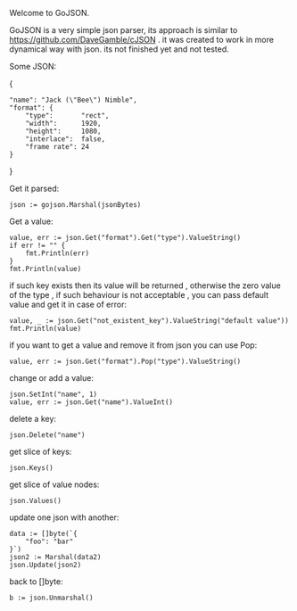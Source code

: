 
Welcome to GoJSON.

GoJSON is a very simple json parser, its approach is similar to https://github.com/DaveGamble/cJSON .
it was created to work in more dynamical way with json. its not finished yet and not tested.

Some JSON:

{

    "name": "Jack (\"Bee\") Nimble", 
    "format": {
        "type":       "rect", 
        "width":      1920, 
        "height":     1080, 
        "interlace":  false, 
        "frame rate": 24
    }
    
}

Get it parsed:

    json := gojson.Marshal(jsonBytes)
    
Get a value:

    value, err := json.Get("format").Get("type").ValueString()
    if err != "" {
        fmt.Println(err)
    }
    fmt.Println(value)
    
if such key exists then its value will be returned , otherwise the zero value of the type , if
such behaviour is not acceptable , you can pass default value and get it in case of error:

    value, _ := json.Get("not_existent_key").ValueString("default value"))
    fmt.Println(value)

if you want to get a value and remove it from json you can use Pop:

    value, err := json.Get("format").Pop("type").ValueString()
    
change or add a value:

    json.SetInt("name", 1)
    value, err := json.Get("name").ValueInt()
    
delete a key:

    json.Delete("name")
    
get slice of keys:

    json.Keys()

get slice of value nodes:

    json.Values()
    
update one json with another:

    data := []byte(`{
		"foo": "bar"
	}`)
	json2 := Marshal(data2)
	json.Update(json2)

back to []byte:

    b := json.Unmarshal()
